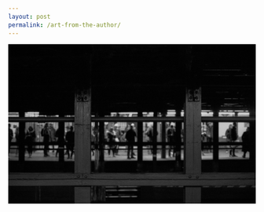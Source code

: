 ```yaml
---
layout: post
permalink: /art-from-the-author/
---
```


<img class="author-art"
     alt="Film" title="Film"
     src="/images/Liz-18Film.jpg" />
